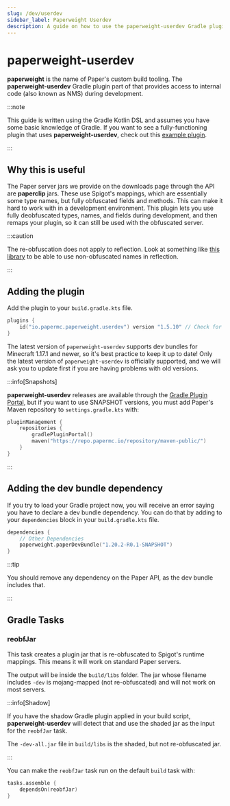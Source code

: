 ```yaml
---
slug: /dev/userdev
sidebar_label: Paperweight Userdev
description: A guide on how to use the paperweight-userdev Gradle plugin to access internal code.
---
```


# paperweight-userdev

**paperweight** is the name of Paper's custom build tooling. The **paperweight-userdev** Gradle plugin part of that
provides access to internal code (also known as NMS) during development.

:::note

This guide is written using the Gradle Kotlin DSL and assumes you have some basic knowledge of Gradle.
If you want to see a fully-functioning plugin that uses **paperweight-userdev**,
check out this [example plugin](https://github.com/PaperMC/paperweight-test-plugin).

:::

## Why this is useful
The Paper server jars we provide on the downloads page through the API are **paperclip** jars. These
use Spigot's mappings, which are essentially some type names, but fully obfuscated fields and methods.
This can make it hard to work with in a development environment. This plugin lets you use fully deobfuscated
types, names, and fields during development, and then remaps your plugin, so it can still be used with the obfuscated
server.

:::caution

The re-obfuscation does not apply to reflection. Look at something like [this library](https://github.com/jpenilla/reflection-remapper) to be able to
use non-obfuscated names in reflection.

:::

## Adding the plugin
Add the plugin to your `build.gradle.kts` file.
```kotlin
plugins {
    id("io.papermc.paperweight.userdev") version "1.5.10" // Check for new versions at https://plugins.gradle.org/plugin/io.papermc.paperweight.userdev
}
```

The latest version of `paperweight-userdev` supports dev bundles for Minecraft 1.17.1 and newer, so it's best practice to keep it up to date!
Only the latest version of `paperweight-userdev` is officially supported, and we will ask you to update first if you are having problems with old versions.

:::info[Snapshots]

**paperweight-userdev** releases are available through the [Gradle Plugin Portal](https://plugins.gradle.org/plugin/io.papermc.paperweight.userdev), but if you
want to use SNAPSHOT versions, you must add Paper's Maven repository to `settings.gradle.kts` with:
```kotlin
pluginManagement {
    repositories {
        gradlePluginPortal()
        maven("https://repo.papermc.io/repository/maven-public/")
    }
}
```

:::

## Adding the dev bundle dependency
If you try to load your Gradle project now, you will receive an error saying you have to declare
a dev bundle dependency. You can do that by adding to your `dependencies` block in your `build.gradle.kts`
file.

```kotlin
dependencies {
    // Other Dependencies
    paperweight.paperDevBundle("1.20.2-R0.1-SNAPSHOT")
}
```
:::tip

You should remove any dependency on the Paper API, as the dev bundle includes that.

:::

## Gradle Tasks

### reobfJar

This task creates a plugin jar that is re-obfuscated to Spigot's runtime mappings.
This means it will work on standard Paper servers.

The output will be inside the `build/libs` folder. The jar whose filename includes `-dev`
is mojang-mapped (not re-obfuscated) and will not work on most servers.

:::info[Shadow]

If you have the shadow Gradle plugin applied in your build script, **paperweight-userdev** will
detect that and use the shaded jar as the input for the `reobfJar` task.

The `-dev-all.jar` file in `build/libs` is the shaded, but not re-obfuscated jar.

:::

You can make the `reobfJar` task run on the default `build` task with:
```kotlin
tasks.assemble {
    dependsOn(reobfJar)
}
```


